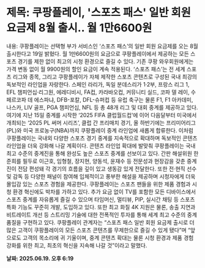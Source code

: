 # **제목: 쿠팡플레이, '스포츠 패스' 일반 회원 요금제 8월 출시.. 월 1만6600원**

  내용: 쿠팡플레이는 선택형 부가 서비스인 ‘스포츠 패스’의 일반 회원 요금제를 오는 8월 출시한다고 19일 밝혔다. 월 1만6600원의 요금으로 쿠팡플레이에서 제공하는 모든 스포츠 경기를 제한 없이 최고의 시청 환경으로 즐길 수 있다. 기존 쿠팡 와우회원에게는 가격 변동 없이 월 9900원의 할인 요금이 계속 적용된다.    ‘스포츠 패스’는 전 세계 스포츠 리그와 종목, 그리고 쿠팡플레이가 자체 제작한 스포츠 콘텐츠로 구성된 국내 최강의 독보적인 라인업을 자랑한다. 스페인 라리가, 독일 분데스리가 1·2부, 프랑스 리그 1, EFL 챔피언십·리그원, 에레디비시, FA컵, 카라바오컵, 커뮤니티 실드, 코파 델 레이, 수페르코파 데 에스파냐, DFB-포칼, DFL-슈퍼컵 등 유럽 축구는 물론 F1, F1 아카데미, 나스카, LIV 골프, PGA 챔피언십, NFL 등 총 48개 리그 및 대회 중계를 제공하고 있다.    여기에 지난 15일 중계를 시작한 ‘2025 FIFA 클럽월드컵’에 이어 다음달부터 미국에서 개최되는 ‘2025 PL 써머 시리즈’, 클럽 간 프리매치 경기, 올 하반기에는 프리미어리그(PL)와 미국 프로농구(NBA)까지 쿠팡플레이 중계 라인업에 새롭게 합류한다. 이처럼 쿠팡플레이는 국내외 다양한 스포츠 경기 중계를 지속적으로 확대하며 독보적인 콘텐츠 라인업을 더욱 강화해 나갈 계획이다.    콘텐츠 라인업 확대에 발맞춰 쿠팡플레이는 국내 최고 수준의 중계진을 통해 완성도 높은 스포츠 중계를 선보이고 있다. 간판 해설위원 한준희를 필두로 이근호, 임형철, 장지현, 양동석, 윤재수 등 전문성과 현장감을 갖춘 중계진이 전담 편성돼 각 경기의 흐름을 깊이 있고 생동감 있게 전달한다. 또한 전·현직 선수 및 감독 등 다양한 패널이 참여해 입체적이고 풍부한 해설을 제공하며 시청자에게 더욱 몰입감 있는 스포츠 경험을 제공한다.    쿠팡플레이는 스포츠 팬들을 위한 제품 경험과 시청 환경 혁신에도 박차를 가하고 있다. 추가 요금 없이 TV를 포함한 모든 디바이스에서 스포츠 중계를 자유롭게 즐길 수 있으며 타임머신, 멀티뷰, PIP, 실시간 채팅 등 스포츠 특화 기능도 꾸준히 개발, 도입하고 있다. 또한 최고 화질 4K 지원은 물론, 송출 지연과 비트레이트 개선 등 스트리밍 기술에 대한 전폭적인 투자를 통해 세계 최고 수준의 중계 품질을 구현하고 있다.    쿠팡플레이 관계자는 “스포츠 패스 일반 회원 요금제 출시로 더 많은 고객이 쿠팡플레이의 모든 스포츠 콘텐츠를 무제한으로 즐길 수 있게 됐다”며 “앞으로도 고객의 목소리에 귀 기울이며, 중계 콘텐츠 확대는 물론 시청 환경과 제품 경험 강화를 위한 최고, 최초의 혁신을 지속해 나갈 것”이라고 말했다.

  **날짜: 2025.06.19. 오후 6:19**